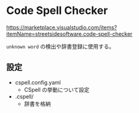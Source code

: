 # Code Spell Checker

<https://marketplace.visualstudio.com/items?itemName=streetsidesoftware.code-spell-checker>

`unknown word` の検出や辞書登録に使用する。

## 設定

- cspell.config.yaml
  - CSpell の挙動について設定
- .cspell/
  - 辞書を格納
